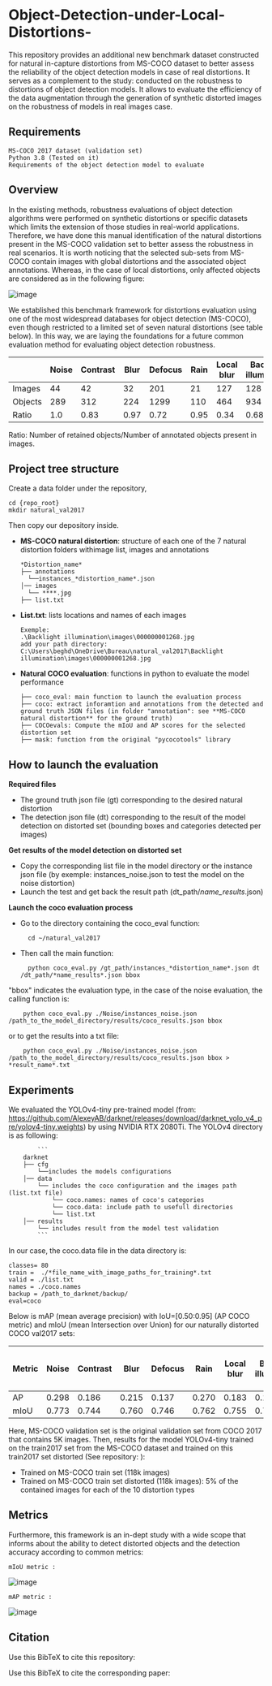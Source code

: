 # Object-Detection-under-Local-Distortions-

This repository provides an additional new benchmark dataset constructed for natural in-capture distortions from MS-COCO dataset to better assess the reliability
of the object detection models in case of real distortions. It serves as a complement to the study: conducted on the robustness to distortions of object detection models. It allows to evaluate the efficiency of the data augmentation through the generation of synthetic distorted images on the robustness of models in real images case.

Requirements
-----------------------------------

    MS-COCO 2017 dataset (validation set)
    Python 3.8 (Tested on it)
    Requirements of the object detection model to evaluate

Overview
-----------------------------------

In the existing methods, robustness evaluations of object detection algorithms were performed on synthetic distortions or specific datasets which limits the extension of those studies in real-world applications.
Therefore, we have done this manual identification of the natural distortions present in the MS-COCO validation set to better assess the robustness in real scenarios. 
It is worth noticing that the selected sub-sets from MS-COCO contain images with global distortions and the associated object annotations. Whereas,
in the case of local distortions, only affected objects are considered as in the following figure:

![image](https://user-images.githubusercontent.com/80038451/153636927-c59befa1-c96a-42a3-9e88-f3a4490e011b.png)

We established this benchmark framework for distortions evaluation using one of the most widespread databases for object detection (MS-COCO), even though restricted to a limited
set of seven natural distortions (see table below). In this way, we are laying the foundations for a future common evaluation method for evaluating object detection robustness. 

| | Noise| Contrast| Blur | Defocus  | Rain  | Local blur | Backlight illumination   | 
| ------ | ------ | ------ | ------ |  ------ | ------ | ------ | ------ | 
| Images | 44 | 42 | 32  | 201 | 21 | 127 |  128 | 
| Objects | 289 | 312 | 224  | 1299 | 110 | 464 |  934 | 
| Ratio | 1.0| 0.83 | 0.97  | 0.72 | 0.95 | 0.34 | 0.68 | 

Ratio: Number of retained objects/Number of annotated objects present in images.


Project tree structure
-----------------------------------

Create a data folder under the repository,

    cd {repo_root}
    mkdir natural_val2017
    
Then copy our depository inside.
    
- **MS-COCO natural distortion**: structure of each one of the 7 natural distortion folders withimage list, images and annotations
    ```
  *Distortion_name*
  ├── annotations
      └──instances_*distortion_name*.json
  │── images
      └── ****.jpg
  ├── list.txt
  ```
 
- **List.txt**: lists locations and names of each images
    ```
    Exemple:
    .\Backlight illumination\images\000000001268.jpg
    add your path directory:
    C:\Users\beghd\OneDrive\Bureau\natural_val2017\Backlight illumination\images\000000001268.jpg
    ```
    
 - **Natural COCO evaluation**: functions in python to evaluate the model performance
      ```
    ├── coco_eval: main function to launch the evaluation process
    ├── coco: extract inforamtion and annotations from the detected and ground truth JSON files (in folder "annotation": see **MS-COCO natural distortion** for the ground truth)
    ├── COCOevals: Compute the mIoU and AP scores for the selected distortion set
    ├── mask: function from the original "pycocotools" library 
      ```


How to launch the evaluation
-----------------------------------
**Required files**
- The ground truth json file (gt) corresponding to the desired natural distortion
- The detection json file (dt) corresponding to the result of the model detection on distorted set (bounding boxes and categories detected per images)

**Get results of the model detection on distorted set**
- Copy the corresponding list file in the model directory or the instance json file (by exemple: instances_noise.json to test the model on the noise distortion)
- Launch the test and get back the result path (dt_path/*name_results*.json)

**Launch the coco evaluation process**
- Go to the directory containing the coco_eval function:

        cd ~/natural_val2017
        
- Then call the main function:

        python coco_eval.py /gt_path/instances_*distortion_name*.json dt /dt_path/*name_results*.json bbox
        
"bbox" indicates the evaluation type, in the case of the noise evaluation, the calling function is:

        python coco_eval.py ./Noise/instances_noise.json /path_to_the_model_directory/results/coco_results.json bbox
        
or to get the results into a txt file:

        python coco_eval.py ./Noise/instances_noise.json /path_to_the_model_directory/results/coco_results.json bbox > *result_name*.txt
        

Experiments
-----------------------------------
We evaluated the YOLOv4-tiny pre-trained model (from: https://github.com/AlexeyAB/darknet/releases/download/darknet_yolo_v4_pre/yolov4-tiny.weights) by using NVIDIA RTX 2080Ti.
The YOLOv4 directory is as following:

            ```
        darknet
        ├── cfg
            └──includes the models configurations
        │── data
            └── includes the coco configuration and the images path (list.txt file)
                └── coco.names: names of coco's categories
                └── coco.data: include path to usefull directories   
                └── list.txt
        │── results
            └── includes result from the model test validation    
            ```
  
In our case, the coco.data file in the data directory is:

    classes= 80
    train =  ./*file_name_with_image_paths_for_training*.txt
    valid = ./list.txt
    names = ./coco.names
    backup = /path_to_darknet/backup/
    eval=coco

Below is mAP (mean average precision) with IoU=[0.50:0.95] (AP COCO metric) and mIoU (mean Intersection over Union) for our naturally distorted COCO val2017 sets:

| Metric | Noise| Contrast| Blur | Defocus  | Rain  | Local blur | Backlight illumination   |  MS-COCO validation set   | 
| ------ | ------ | ------ | ------ |  ------ | ------ | ------ | ------ | ------ | 
| AP | 0.298 | 0.186 | 0.215 | 0.137 | 0.270 | 0.183 | 0.131 | 0.221  | 
| mIoU | 0.773 | 0.744 | 0.760  | 0.746 | 0.762 | 0.755 | 0.749 | 0.758 | 

Here, MS-COCO validation set is the original validation set from COCO 2017 that contains 5K images.
Then, results for the model YOLOv4-tiny trained on the train2017 set from the MS-COCO dataset and trained on this train2017 set distorted (See repository:  ):
- Trained on MS-COCO train set (118k images)
- Trained on MS-COCO train set distorted (118k images): 5% of the contained images for each of the 10 distortion types




Metrics
-----------------------------------

Furthermore, this framework is an in-dept study with a wide scope that informs about the ability to detect distorted objects and the detection accuracy according to common metrics:

    mIoU metric : 
![image](https://user-images.githubusercontent.com/80038451/153515307-a4990af7-2350-44bb-89aa-912557968374.png)

    mAP metric :
![image](https://user-images.githubusercontent.com/80038451/153515751-639ea60a-5eaf-48b2-963f-7b061ee55b37.png)


Citation
-----------------------------------

Use this BibTeX to cite this repository:



Use this BibTeX to cite the corresponding paper:





